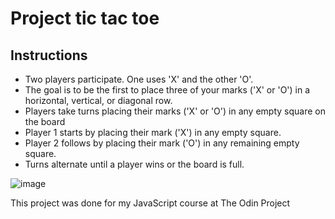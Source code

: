 # Project tic tac toe

## Instructions
- Two players participate. One uses 'X' and the other 'O'.
- The goal is to be the first to place three of your marks ('X' or 'O') in a horizontal, vertical, or diagonal row.
- Players take turns placing their marks ('X' or 'O') in any empty square on the board
- Player 1 starts by placing their mark ('X') in any empty square.
- Player 2 follows by placing their mark ('O') in any remaining empty square.
- Turns alternate until a player wins or the board is full.
  

![image](https://github.com/user-attachments/assets/0d0202ff-9dc7-4e23-bb38-052d93f038cb)

This project was done for my JavaScript course at The Odin Project

